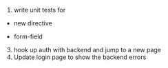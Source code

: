 1. write unit tests for
  - new directive
   * form-field


3. hook up auth with backend and jump to a new page
2. Update login page to show the backend errors
